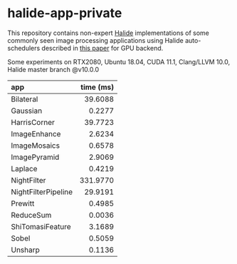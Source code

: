 # halide-app-private
This repository contains non-expert [Halide](https://halide-lang.org/) implementations of some commonly seen image processing applications using Halide auto-schedulers described in [this paper](https://dl.acm.org/doi/10.1145/2897824.2925952) for GPU backend.

Some experiments on RTX2080, Ubuntu 18.04, CUDA 11.1, Clang/LLVM 10.0, Halide master branch @v10.0.0

| app                 | time (ms)   |
|:------------------- | -----------:|
| Bilateral           |  39.6088    |
| Gaussian            |   0.2277    |
| HarrisCorner        |   39.7723   |
| ImageEnhance        |   2.6234    |
| ImageMosaics        |   0.6578    |
| ImagePyramid        |   2.9069    |
| Laplace             |   0.4219    |
| NightFilter         | 331.9770    |
| NightFilterPipeline |  29.9191    |
| Prewitt             |   0.4985    |
| ReduceSum           |   0.0036    |
| ShiTomasiFeature    |   3.1689    |
| Sobel               |   0.5059    |
| Unsharp             |   0.1136    |
